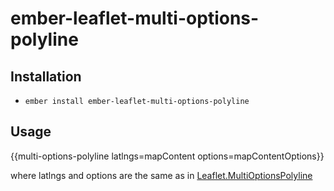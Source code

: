 # ember-leaflet-multi-options-polyline

## Installation

* `ember install ember-leaflet-multi-options-polyline`

## Usage

{{multi-options-polyline latlngs=mapContent options=mapContentOptions}}

where latlngs and options are the same as in [Leaflet.MultiOptionsPolyline](https://github.com/hgoebl/Leaflet.MultiOptionsPolyline)
